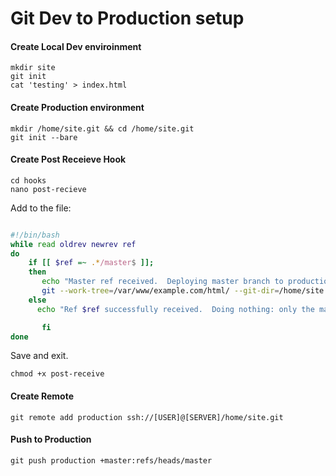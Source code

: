 Git Dev to Production setup
===========================

#### Create Local Dev enviroinment

	mkdir site
	git init
	cat 'testing' > index.html

#### Create Production environment

	mkdir /home/site.git && cd /home/site.git
	git init --bare


#### Create Post Receieve Hook

	cd hooks
	nano post-recieve

Add to the file:

``` bash

#!/bin/bash
while read oldrev newrev ref
do
    if [[ $ref =~ .*/master$ ]];
    then
       echo "Master ref received.  Deploying master branch to production..."
       git --work-tree=/var/www/example.com/html/ --git-dir=/home/site.git checkout -f
    else
      echo "Ref $ref successfully received.  Doing nothing: only the master branch may be deployed on this server."

       fi
done

```

Save and exit.

	chmod +x post-receive



#### Create Remote

	git remote add production ssh://[USER]@[SERVER]/home/site.git


#### Push to Production

	git push production +master:refs/heads/master






